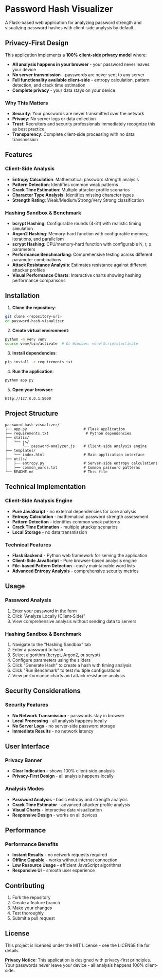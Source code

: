 # Password Hash Visualizer

A  Flask-based web application for analyzing password strength and visualizing password hashes with client-side analysis by default.

## Privacy-First Design

This application implements a **100% client-side privacy model** where:

- **All analysis happens in your browser** - your password never leaves your device
- **No server transmission** - passwords are never sent to any server
- **Full functionality available client-side** - entropy calculation, pattern detection, and crack time estimation
- **Complete privacy** - your data stays on your device

### Why This Matters

- **Security**: Your passwords are never transmitted over the network
- **Privacy**: No server logs or data collection
- **Trust**: Recruiters and security professionals immediately recognize this as best practice
- **Transparency**: Complete client-side processing with no data transmission

## Features

### Client-Side Analysis
- **Entropy Calculation**: Mathematical password strength analysis
- **Pattern Detection**: Identifies common weak patterns
- **Crack Time Estimation**: Multiple attacker profile scenarios
- **Character Type Analysis**: Identifies missing character types
- **Strength Rating**: Weak/Medium/Strong/Very Strong classification

### Hashing Sandbox & Benchmark
- **bcrypt Hashing**: Configurable rounds (4-31) with realistic timing simulation
- **Argon2 Hashing**: Memory-hard function with configurable memory, iterations, and parallelism
- **scrypt Hashing**: CPU/memory-hard function with configurable N, r, p parameters
- **Performance Benchmarking**: Comprehensive testing across different parameter combinations
- **Attack Resistance Analysis**: Estimates resistance against different attacker profiles
- **Visual Performance Charts**: Interactive charts showing hashing performance comparisons


## Installation

1. **Clone the repository**:
```bash
git clone <repository-url>
cd password-hash-visualizer
```

2. **Create virtual environment**:
```bash
python -m venv venv
source venv/bin/activate  # On Windows: venv\Scripts\activate
```

3. **Install dependencies**:
```bash
pip install -r requirements.txt
```

4. **Run the application**:
```bash
python app.py
```

5. **Open your browser**:
```
http://127.0.0.1:5000
```

## Project Structure

```
password-hash-visualizer/
├── app.py                          # Flask application
├── requirements.txt                 # Python dependencies
├── static/
│   └── js/
│       └── password-analyzer.js    # Client-side analysis engine
├── templates/
│   └── index.html                  # Main application interface
├── utils/
│   ├── entropy.py                  # Server-side entropy calculations
│   ├── common_words.txt            # Common password patterns
└── README.md                       # This file
```

## Technical Implementation

### Client-Side Analysis Engine
- **Pure JavaScript** - no external dependencies for core analysis
- **Entropy Calculation** - mathematical password strength assessment
- **Pattern Detection** - identifies common weak patterns
- **Crack Time Estimation** - multiple attacker scenarios
- **Local Storage** - no data transmission

### Technical Features
- **Flask Backend** - Python web framework for serving the application
- **Client-Side JavaScript** - Pure browser-based analysis engine
- **File-based Pattern Detection** - easily maintainable word lists
- **Advanced Entropy Analysis** - comprehensive security metrics

## Usage

### Password Analysis
1. Enter your password in the form
2. Click "Analyze Locally (Client-Side)"
3. View comprehensive analysis without sending data to servers


### Hashing Sandbox & Benchmark
1. Navigate to the "Hashing Sandbox" tab
2. Enter a password to hash
3. Select algorithm (bcrypt, Argon2, or scrypt)
4. Configure parameters using the sliders
5. Click "Generate Hash" to create a hash with timing analysis
6. Click "Run Benchmark" to test multiple configurations
7. View performance charts and attack resistance analysis

## Security Considerations

### Security Features
- **No Network Transmission** - passwords stay in browser
- **Local Processing** - all analysis happens locally
- **No Server Logs** - no server-side password storage
- **Immediate Results** - no network latency


## User Interface

### Privacy Banner
- **Clear Indication** - shows 100% client-side analysis
- **Privacy-First Design** - all analysis happens locally

### Analysis Modes
- **Password Analysis** - basic entropy and strength analysis
- **Crack Time Estimator** - advanced attacker profile analysis
- **Visual Charts** - interactive data visualization
- **Responsive Design** - works on all devices


## Performance

### Performance Benefits
- **Instant Results** - no network requests required
- **Offline Capable** - works without internet connection
- **Low Resource Usage** - efficient JavaScript algorithms
- **Responsive UI** - smooth user experience

## Contributing

1. Fork the repository
2. Create a feature branch
3. Make your changes
4. Test thoroughly
5. Submit a pull request

## License

This project is licensed under the MIT License - see the LICENSE file for details.



**Privacy Notice**: This application is designed with privacy-first principles. Your passwords never leave your device - all analysis happens 100% client-side.
